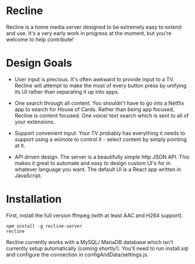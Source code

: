 # Recline
Recline is a home media server designed to be extremely easy to extend and use. It's a very early work in progress at the moment, but you're welcome to help contribute!

# Design Goals

* User input is precious.
It's often awkward to provide input to a TV. Recline will attempt to make the most of every button press by unifying its UI rather than separating it up into apps.

* One search through all content.
You shouldn't have to go into a Netflix app to search for House of Cards. Rather than being app focused, Recline is content focused. One voice/ text search which is sent to all of your extensions.

* Support convenient input.
Your TV probably has everything it needs to support using a wiimote to control it - select content by simply pointing at it.

* API driven design.
The server is a beautifully simple http JSON API. This makes it great to automate and easy to design custom UI's for in whatever language you want. The default UI is a React app written in JavaScript.

# Installation

First, install the full version ffmpeg (with at least AAC and H264 support).

```
npm install -g recline-server
recline
```

Recline currently works with a MySQL/ MariaDB database which isn't currently setup automatically (coming shortly!). You'll need to run install.sql and configure the connection in configAndData/settings.js.
